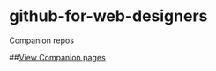 github-for-web-designers
========================

Companion repos

##[View Companion pages](http://cefrost2.github.io/github-for-web-designers)
